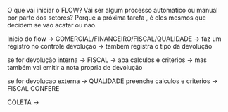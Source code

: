 O que vai iniciar o FLOW? Vai ser algum processo automatico ou manual por parte dos setores? Porque a próxima tarefa , é eles mesmos que decidem se vao acatar ou nao.

Inicio do flow → COMERCIAL/FINANCEIRO/FISCAL/QUALIDADE → faz um registro no controle devoluçao
	→ também registra o tipo da devolução

se for devolução interna → FISCAL  → aba calculos e criterios → mas também vai emitir a nota propria de devolução


se for devolucao externa → QUALIDADE preenche calculos e criterios → FISCAL CONFERE

COLETA → 
